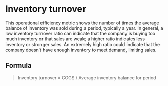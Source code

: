 # Inventory turnover

This operational efficiency metric shows the number of times the average balance of inventory was sold during a period, typically a year. In general, a low inventory turnover ratio can indicate that the company is buying too much inventory or that sales are weak; a higher ratio indicates less inventory or stronger sales. An extremely high ratio could indicate that the company doesn’t have enough inventory to meet demand, limiting sales.

## Formula

> Inventory turnover = COGS / Average inventory balance for period